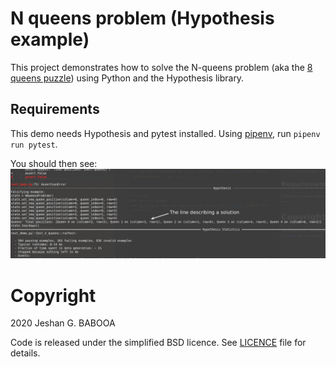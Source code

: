 # N queens problem (Hypothesis example)

This project demonstrates how to solve the N-queens problem (aka the [8 queens puzzle](https://en.wikipedia.org/wiki/Eight_queens_puzzle)) using Python and the Hypothesis library.

## Requirements

This demo needs Hypothesis and pytest installed. Using [pipenv](https://github.com/pypa/pipenv), run `pipenv run pytest`.

You should then see:
![](screenshot.png)


# Copyright
2020 Jeshan G. BABOOA

Code is released under the simplified BSD licence. See [LICENCE](LICENCE) file for details.
